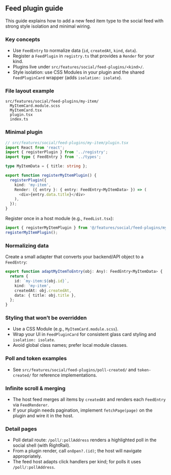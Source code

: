 ## Feed plugin guide

This guide explains how to add a new feed item type to the social feed with strong style isolation and minimal wiring.

### Key concepts
- Use `FeedEntry` to normalize data (`id`, `createdAt`, `kind`, `data`).
- Register a `FeedPlugin` in `registry.ts` that provides a `Render` for your kind.
- Plugins live under `src/features/social/feed-plugins/<kind>/`.
- Style isolation: use CSS Modules in your plugin and the shared `FeedPluginCard` wrapper (adds `isolation: isolate`).

### File layout example
```
src/features/social/feed-plugins/my-item/
  MyItemCard.module.scss
  MyItemCard.tsx
  plugin.tsx
  index.ts
```

### Minimal plugin
```ts
// src/features/social/feed-plugins/my-item/plugin.tsx
import React from 'react';
import { registerPlugin } from '../registry';
import type { FeedEntry } from '../types';

type MyItemData = { title: string };

export function registerMyItemPlugin() {
  registerPlugin({
    kind: 'my-item',
    Render: ({ entry }: { entry: FeedEntry<MyItemData> }) => (
      <div>{entry.data.title}</div>
    ),
  });
}
```

Register once in a host module (e.g., `FeedList.tsx`):
```ts
import { registerMyItemPlugin } from '@/features/social/feed-plugins/my-item';
registerMyItemPlugin();
```

### Normalizing data
Create a small adapter that converts your backend/API object to a `FeedEntry`:
```ts
export function adaptMyItemToEntry(obj: Any): FeedEntry<MyItemData> {
  return {
    id: `my-item:${obj.id}`,
    kind: 'my-item',
    createdAt: obj.createdAt,
    data: { title: obj.title },
  };
}
```

### Styling that won’t be overridden
- Use a CSS Module (e.g., `MyItemCard.module.scss`).
- Wrap your UI in `FeedPluginCard` for consistent glass card styling and `isolation: isolate`.
- Avoid global class names; prefer local module classes.

### Poll and token examples
- See `src/features/social/feed-plugins/poll-created/` and `token-created/` for reference implementations.

### Infinite scroll & merging
- The host feed merges all items by `createdAt` and renders each `FeedEntry` via `FeedRenderer`.
- If your plugin needs pagination, implement `fetchPage(page)` on the plugin and wire it in the host.

### Detail pages
- Poll detail route: `/poll/:pollAddress` renders a highlighted poll in the social shell (with RightRail).
- From a plugin render, call `onOpen?.(id)`; the host will navigate appropriately.
- The feed host adapts click handlers per kind; for polls it uses `/poll/:pollAddress`.


